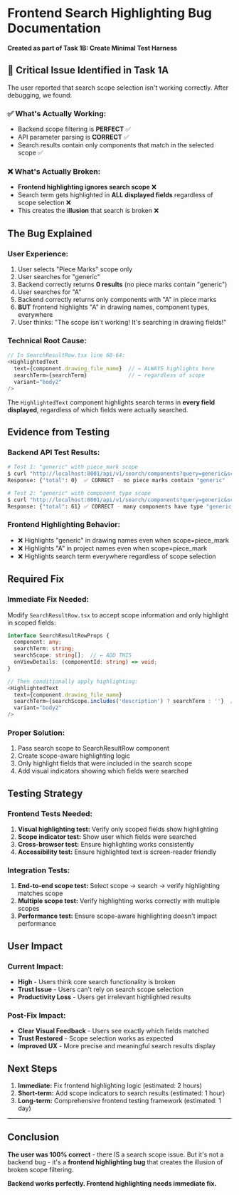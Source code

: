 # Frontend Search Highlighting Bug Documentation

**Created as part of Task 1B: Create Minimal Test Harness**

## 🚨 Critical Issue Identified in Task 1A

The user reported that search scope selection isn't working correctly. After debugging, we found:

### ✅ **What's Actually Working:**
- Backend scope filtering is **PERFECT** ✅
- API parameter parsing is **CORRECT** ✅ 
- Search results contain only components that match in the selected scope ✅

### ❌ **What's Actually Broken:**
- **Frontend highlighting ignores search scope** ❌
- Search term gets highlighted in **ALL displayed fields** regardless of scope selection ❌
- This creates the **illusion** that search is broken ❌

## **The Bug Explained**

### User Experience:
1. User selects "Piece Marks" scope only
2. User searches for "generic" 
3. Backend correctly returns **0 results** (no piece marks contain "generic")
4. User searches for "A"
5. Backend correctly returns only components with "A" in piece marks
6. **BUT** frontend highlights "A" in drawing names, component types, everywhere
7. User thinks: "The scope isn't working! It's searching in drawing fields!"

### Technical Root Cause:
```typescript
// In SearchResultRow.tsx line 60-64:
<HighlightedText
  text={component.drawing_file_name}  // ← ALWAYS highlights here
  searchTerm={searchTerm}             // ← regardless of scope
  variant="body2"
/>
```

The `HighlightedText` component highlights search terms in **every field displayed**, regardless of which fields were actually searched.

## **Evidence from Testing**

### Backend API Test Results:
```bash
# Test 1: "generic" with piece_mark scope
$ curl "http://localhost:8001/api/v1/search/components?query=generic&scope=piece_mark"
Response: {"total": 0}  ✅ CORRECT - no piece marks contain "generic"

# Test 2: "generic" with component_type scope  
$ curl "http://localhost:8001/api/v1/search/components?query=generic&scope=component_type"
Response: {"total": 61} ✅ CORRECT - many components have type "generic"
```

### Frontend Highlighting Behavior:
- ❌ Highlights "generic" in drawing names even when scope=piece_mark
- ❌ Highlights "A" in project names even when scope=piece_mark  
- ❌ Highlights search term everywhere regardless of scope selection

## **Required Fix**

### **Immediate Fix Needed:**
Modify `SearchResultRow.tsx` to accept scope information and only highlight in scoped fields:

```typescript
interface SearchResultRowProps {
  component: any;
  searchTerm: string;
  searchScope: string[];  // ← ADD THIS
  onViewDetails: (componentId: string) => void;
}

// Then conditionally apply highlighting:
<HighlightedText
  text={component.drawing_file_name}
  searchTerm={searchScope.includes('description') ? searchTerm : ''}  // ← FIX
  variant="body2"
/>
```

### **Proper Solution:**
1. Pass search scope to SearchResultRow component
2. Create scope-aware highlighting logic
3. Only highlight fields that were included in the search scope
4. Add visual indicators showing which fields were searched

## **Testing Strategy**

### **Frontend Tests Needed:**
1. **Visual highlighting test:** Verify only scoped fields show highlighting
2. **Scope indicator test:** Show user which fields were searched  
3. **Cross-browser test:** Ensure highlighting works consistently
4. **Accessibility test:** Ensure highlighted text is screen-reader friendly

### **Integration Tests:**
1. **End-to-end scope test:** Select scope → search → verify highlighting matches scope
2. **Multiple scope test:** Verify highlighting works correctly with multiple scopes
3. **Performance test:** Ensure scope-aware highlighting doesn't impact performance

## **User Impact**

### **Current Impact:**
- **High** - Users think core search functionality is broken
- **Trust Issue** - Users can't rely on search scope selection
- **Productivity Loss** - Users get irrelevant highlighted results

### **Post-Fix Impact:**
- **Clear Visual Feedback** - Users see exactly which fields matched
- **Trust Restored** - Scope selection works as expected
- **Improved UX** - More precise and meaningful search results display

## **Next Steps**

1. **Immediate:** Fix frontend highlighting logic (estimated: 2 hours)
2. **Short-term:** Add scope indicators to search results (estimated: 1 hour)  
3. **Long-term:** Comprehensive frontend testing framework (estimated: 1 day)

---

## **Conclusion**

**The user was 100% correct** - there IS a search scope issue. But it's not a backend bug - it's a **frontend highlighting bug** that creates the illusion of broken scope filtering.

**Backend works perfectly. Frontend highlighting needs immediate fix.**
